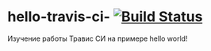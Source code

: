 # hello-travis-ci- [![Build Status](https://travis-ci.org/kamome-inc/hello-travis-ci-.svg?branch=main)](https://travis-ci.org/kamome-inc/hello-travis-ci-)
Изучение работы Травис СИ на примере hello world!
